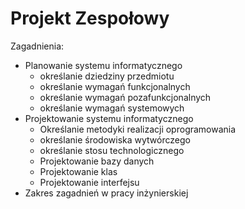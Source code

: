 # Projekt Zespołowy

Zagadnienia:
* Planowanie systemu informatycznego
    * określanie dziedziny przedmiotu
    * określanie wymagań funkcjonalnych
    * określanie wymagań pozafunkcjonalnych
    * określanie wymagań systemowych
* Projektowanie systemu informatycznego
    * Określanie metodyki realizacji oprogramowania
    * określanie środowiska wytwórczego
    * określanie stosu technologicznego
    * Projektowanie bazy danych
    * Projektowanie klas
    * Projektowanie interfejsu
* Zakres zagadnień w pracy inżynierskiej